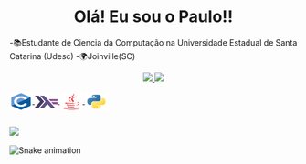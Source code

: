 <h1 align="center">Olá! Eu sou o Paulo!!</h1> 


-📚Estudante de Ciencia da Computação na Universidade Estadual de Santa Catarina (Udesc)
-🌍Joinville(SC)

<div align="center">
  <a href="https://github.com/PauloRReis">
  <img height="180em" src="https://github-readme-stats.vercel.app/api?username=PauloRReis&show_icons=true&theme=dracula&include_all_commits=true&count_private=true"/>
  <img height="180em" src="https://github-readme-stats.vercel.app/api/top-langs/?username=PauloRReis&layout=compact&langs_count=7&theme=dracula"/>
</div>
  
<div style="display: inline_block"><br>
  <img align="center" alt="Paulo-C" height="30" width="40" src="https://github.com/devicons/devicon/blob/master/icons/c/c-original.svg">
  <img align="center" alt="Paulo-Haskell" height="30" width="40" src="https://github.com/devicons/devicon/blob/master/icons/haskell/haskell-original.svg">
  <img align="center" alt="Paulo-java" height="30" width="40" src="https://github.com/devicons/devicon/blob/master/icons/java/java-plain.svg">
  <img align="center" alt="Paulo-Python" height="30" width="40" src="https://github.com/devicons/devicon/blob/master/icons/python/python-original.svg">
</div>
  
  ##
  
<div>   
  <a href="https://www.instagram.com/paulo_230" target="_blank"><img src="https://img.shields.io/badge/-Instagram-%23E4405F?style=for-the-badge&logo=instagram&logoColor=white" target="_blank"></a>
  
   ![Snake animation](https://github.com/PauloRReis/PauloRReis/blob/output/github-contribution-grid-snake.svg)
</div>
